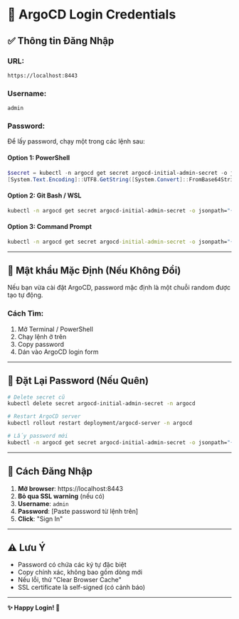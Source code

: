 # 🔐 ArgoCD Login Credentials

## ✅ Thông tin Đăng Nhập

### **URL:** 
```
https://localhost:8443
```

### **Username:**
```
admin
```

### **Password:**
Để lấy password, chạy một trong các lệnh sau:

#### **Option 1: PowerShell**
```powershell
$secret = kubectl -n argocd get secret argocd-initial-admin-secret -o jsonpath="{.data.password}"
[System.Text.Encoding]::UTF8.GetString([System.Convert]::FromBase64String($secret))
```

#### **Option 2: Git Bash / WSL**
```bash
kubectl -n argocd get secret argocd-initial-admin-secret -o jsonpath="{.data.password}" | base64 -d
```

#### **Option 3: Command Prompt**
```cmd
kubectl -n argocd get secret argocd-initial-admin-secret -o jsonpath="{.data.password}"
```

---

## 📝 **Mật khẩu Mặc Định (Nếu Không Đổi)**

Nếu bạn vừa cài đặt ArgoCD, password mặc định là một chuỗi random được tạo tự động.

### **Cách Tìm:**
1. Mở Terminal / PowerShell
2. Chạy lệnh ở trên
3. Copy password
4. Dán vào ArgoCD login form

---

## 🔄 **Đặt Lại Password** (Nếu Quên)

```bash
# Delete secret cũ
kubectl delete secret argocd-initial-admin-secret -n argocd

# Restart ArgoCD server
kubectl rollout restart deployment/argocd-server -n argocd

# Lấy password mới
kubectl -n argocd get secret argocd-initial-admin-secret -o jsonpath="{.data.password}" | base64 -d
```

---

## 🚀 **Cách Đăng Nhập**

1. **Mở browser**: https://localhost:8443
2. **Bỏ qua SSL warning** (nếu có)
3. **Username**: `admin`
4. **Password**: [Paste password từ lệnh trên]
5. **Click**: "Sign In"

---

## ⚠️ **Lưu Ý**

- Password có chứa các ký tự đặc biệt
- Copy chính xác, không bao gồm dòng mới
- Nếu lỗi, thử "Clear Browser Cache"
- SSL certificate là self-signed (có cảnh báo)

---

**✨ Happy Login! 🎉**

